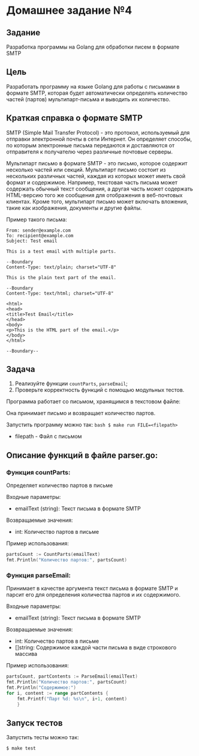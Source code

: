 # Домашнее задание №4

## Задание

Разработка программы на Golang для обработки писем в формате SMTP

## Цель

Разработать программу на языке Golang для работы с письмами в формате SMTP, которая будет автоматически определять количество частей (партов) мультипарт-письма и выводить их количество.

## Краткая справка о формате SMTP

SMTP (Simple Mail Transfer Protocol) - это протокол, используемый для отправки электронной почты в сети Интернет. Он определяет способы, по которым электронные письма передаются и доставляются от отправителя к получателю через различные почтовые серверы.

Мультипарт письмо в формате SMTP - это письмо, которое содержит несколько частей или секций. Мультипарт письмо состоит из нескольких различных частей, каждая из которых может иметь свой формат и содержимое. Например, текстовая часть письма может содержать обычный текст сообщения, а другая часть может содержать HTML-версию того же сообщения для отображения в веб-почтовых клиентах. Кроме того, мультипарт письмо может включать вложения, такие как изображения, документы и другие файлы.

Пример такого письма:
```
From: sender@example.com
To: recipient@example.com
Subject: Test email

This is a test email with multiple parts.

--Boundary
Content-Type: text/plain; charset="UTF-8"

This is the plain text part of the email.

--Boundary
Content-Type: text/html; charset="UTF-8"

<html>
<head>
<title>Test Email</title>
</head>
<body>
<p>This is the HTML part of the email.</p>
</body>
</html>

--Boundary--
```

## Задача

1. Реализуйте функции `countParts`, `parseEmail`;
2. Проверьте корректность функций с помощью модульных тестов.

Программа работает со письмом, хранящимся в текстовом файле:

Она принимает письмо и возвращает количество партов.

Запустить программу можно так:
    ```bash
    $ make run FILE=<filepath>
    ```

 - filepath - Файл с письмом

## Описание функций в файле parser.go:

### Функция сountParts:
Определяет количество партов в письме

Входные параметры:

 - emailText (string): Текст письма в формате SMTP

Возвращаемые значения:

 - int: Количество партов в письме

Пример использования:

```go
partsCount := CountParts(emailText)
fmt.Println("Количество партов:", partsCount)
```

### Функция parseEmail:
Принимает в качестве аргумента текст письма в формате SMTP и парсит его для определения количества партов и их содержимого.

Входные параметры:

 - emailText (string): Текст письма в формате SMTP

Возвращаемые значения:

 - int: Количество партов в письме
 - []string: Содержимое каждой части письма в виде строкового массива

Пример использования:

```go
partsCount, partContents := ParseEmail(emailText)
fmt.Println("Количество партов:", partsCount)
fmt.Println("Содержимое:")
for i, content := range partContents {
    fmt.Printf("Парт %d: %s\n", i+1, content)
    }
```

## Запуск тестов

Запустить тесты можно так:
```bash
$ make test
```
